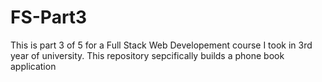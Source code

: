 # FS-Part3

This is part 3 of 5 for a Full Stack Web Developement course I took in 3rd year of university.  This repository sepcifically builds a phone book application
